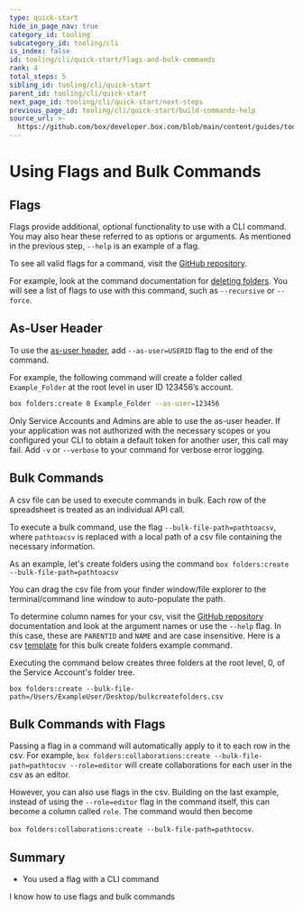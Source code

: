 ```yaml
---
type: quick-start
hide_in_page_nav: true
category_id: tooling
subcategory_id: tooling/cli
is_index: false
id: tooling/cli/quick-start/flags-and-bulk-commands
rank: 4
total_steps: 5
sibling_id: tooling/cli/quick-start
parent_id: tooling/cli/quick-start
next_page_id: tooling/cli/quick-start/next-steps
previous_page_id: tooling/cli/quick-start/build-commands-help
source_url: >-
  https://github.com/box/developer.box.com/blob/main/content/guides/tooling/cli/quick-start/4-flags-and-bulk-commands.md
---
```

# Using Flags and Bulk Commands

## Flags

Flags provide additional, optional functionality to use with a CLI command. You
may also hear these referred to as options or arguments. As mentioned in the
previous step, `--help` is an example of a flag.

To see all valid flags for a command, visit the [GitHub repository][github].

For example, look at the command documentation for [deleting folders][df]. You
will see a list of flags to use with this command, such as `--recursive` or
`--force`.

## As-User Header

To use the [as-user header][asuser], add `--as-user=USERID` flag to the end of
the command.

For example, the following command will create a folder called `Example_Folder`
at the root level in user ID 123456’s account.

```bash
box folders:create 0 Example_Folder --as-user=123456
```

<Message type=warning>

Only Service Accounts and Admins are able to use the as-user header.
If your application was not authorized with the necessary scopes or you
configured your CLI to obtain a default token for another user, this call may
fail. Add `-v` or `--verbose` to your command for verbose error logging.

</Message>

## Bulk Commands
<!--alex ignore execute-->

A csv file can be used to execute commands in bulk. Each row of the spreadsheet
is treated as an individual API call.
<!--alex ignore execute-->

To execute a bulk command, use the flag `--bulk-file-path=pathtoacsv`, where
`pathtoacsv` is replaced with a local path of a csv file
containing the necessary information.

<!-- markdownlint-disable line-length -->

As an example, let's create folders using the command `box folders:create --bulk-file-path=pathtoacsv`
<!-- markdownlint-enable line-length -->

<Message type=tip>

You can drag the csv file from your finder window/file explorer to the
terminal/command line window to auto-populate the path.

</Message>

To determine column names for your csv, visit the [GitHub repository][github]
documentation and look at the argument names or use the `--help` flag. In this
case, these are `PARENTID` and `NAME` and are case insensitive. Here is a csv
[template][csv] for this bulk create folders example command.

<!--alex ignore executing-->

Executing the command below creates three folders at the root level, 0, of the
Service Account's folder tree.

<!-- markdownlint-disable line-length -->

`box folders:create --bulk-file-path=/Users/ExampleUser/Desktop/bulkcreatefolders.csv`
<!-- markdownlint-enable line-length -->

## Bulk Commands with Flags

<!-- markdownlint-disable line-length -->

Passing a flag in a command will automatically apply to it to each row in
the csv. For example, `box folders:collaborations:create --bulk-file-path=pathtocsv --role=editor`
will create collaborations for each user in the csv as an editor.
<!-- markdownlint-enable line-length -->

However, you can also use flags in the csv. Building on the last example,
instead of using the `--role=editor` flag in the command itself, this can become
a column called `role`. The command would then become
<!-- markdownlint-disable line-length -->

`box folders:collaborations:create --bulk-file-path=pathtocsv`.
<!-- markdownlint-enable line-length -->

## Summary

* You used a flag with a CLI command

<Next>

I know how to use flags and bulk commands

</Next>

[github]: https://github.com/box/boxcli#command-topics-1
[df]: https://github.com/box/boxcli/blob/master/docs/folders.md#box-foldersdelete-id
[asuser]: g://authentication/jwt/as-user/
[csv]: https://cloud.box.com/s/0jowjhf85dnnjt9i5pd9va1fu54i1m0m